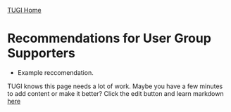 ﻿[TUGI Home](http://tugi.info "TUGI Home Page")

# Recommendations for User Group Supporters

- Example reccomendation.

TUGI knows this page needs a lot of work. Maybe you have a few minutes to add content or make it better? Click the edit button and learn markdown [here](https://github.com/adam-p/markdown-here/wiki/Markdown-Cheatsheet#tables)